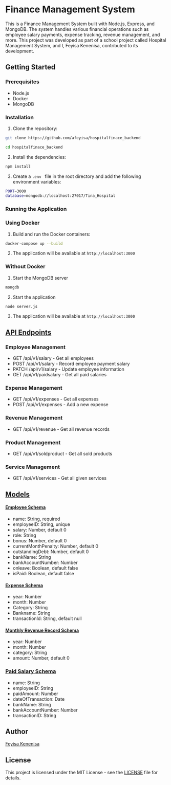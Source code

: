 # Finance Management System

This is a Finance Management System built with Node.js, Express, and MongoDB. The system handles various financial operations such as employee salary payments, expense tracking, revenue management, and more.
This project was developed as part of a school project called Hospital Management System, and I, Feyisa Kenenisa, contributed to its development.

## Getting Started

### Prerequisites

- Node.js
- Docker
- MongoDB

### Installation

1. Clone the repository:

```sh
git clone https://github.com/afeyisa/hospitalfinace_backend
```
```sh
cd hospitalfinace_backend
```
2. Install the dependencies:
```sh
npm install
```
3. Create a ```.env ``` file in the root directory and add the following environment variables:

```sh
PORT=3000
database=mongodb://localhost:27017/Tina_Hospital
```
### Running the Application
### Using Docker
1. Build and run the Docker containers:
```sh
docker-compose up --build
```
2. The application will be available at ``` http://localhost:3000 ```

### Without Docker
1. Start the MongoDB server
```sh
mongdb
```
2. Start the application
```sh
node server.js
```
3. The application will be available at ``` http://localhost:3000 ```


## [API Endpoints](./router/Router.js)
### Employee Management
- GET /api/v1/salary - Get all employees
- POST /api/v1/salary - Record  employee payment salary
- PATCH /api/v1/salary - Update employee information
- GET /api/v1/paidsalary - Get all paid salaries

### Expense Management
- GET /api/v1/expenses - Get all expenses
- POST /api/v1/expenses - Add a new expense

### Revenue Management
- GET /api/v1/revenue - Get all revenue records

### Product Management
- GET /api/v1/soldproduct - Get all sold products

### Service Management
- GET /api/v1/services - Get all given services

## [Models](./models/Models.js)

#### [Employee Schema](./models/Models.js)
- name: String, required
- employeeID: String, unique
- salary: Number, default 0
- role: String
- bonus: Number, default 0
- currentMonthPenalty: Number, default 0
- outstandingDebt: Number, default 0
- bankName: String
- bankAccountNumber: Number
- onleave: Boolean, default false
- isPaid: Boolean, default false

#### [Expense Schema](./models/Models.js)
- year: Number
- month: Number
- Category: String
- Bankname: String
- transactionId: String, default null

#### [Monthly Revenue Record Schema](./models/Models.js)
- year: Number
- month: Number
- category: String
- amount: Number, default 0

### [Paid Salary Schema](./models/Models.js)
- name: String
- employeeID: String
- paidAmount: Number
- dateOfTransaction: Date
- bankName: String
- bankAccountNumber: Number
- transactionID: String

## Author
[Feyisa Kenenisa](https://github.com/afeyisa)

## License
This project is licensed under the MIT License - see the [LICENSE](./LICENSE) file for details.